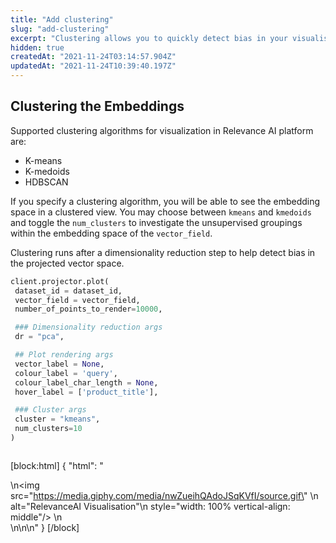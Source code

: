 ```yaml
---
title: "Add clustering"
slug: "add-clustering"
excerpt: "Clustering allows you to quickly detect bias in your visualisations"
hidden: true
createdAt: "2021-11-24T03:14:57.904Z"
updatedAt: "2021-11-24T10:39:40.197Z"
---
```

## Clustering the Embeddings

Supported clustering algorithms for visualization in Relevance AI platform are:
- K-means
- K-medoids
- HDBSCAN

If you specify a clustering algorithm, you will be able to see the embedding space in a clustered view.
You may choose between `kmeans` and `kmedoids` and toggle the `num_clusters` to investigate the unsupervised groupings within the embedding space of the `vector_field`.

Clustering runs after a dimensionality reduction step to help detect bias in the projected vector space.
```python Python (SDK)
client.projector.plot(
 dataset_id = dataset_id,
 vector_field = vector_field,
 number_of_points_to_render=10000,

 ### Dimensionality reduction args
 dr = "pca",

 ## Plot rendering args
 vector_label = None,
 colour_label = 'query',
 colour_label_char_length = None,
 hover_label = ['product_title'],

 ### Cluster args
 cluster = "kmeans",
 num_clusters=10
)
```
```python
```

[block:html]
{
  "html": "<div>\n<img src=\"https://media.giphy.com/media/nwZueihQAdoJSqKVfI/source.gif\" \n     alt=\"RelevanceAI Visualisation\"\n     style=\"width: 100% vertical-align: middle\"/> \n</div>\n\n<style></style>\n"
}
[/block]
